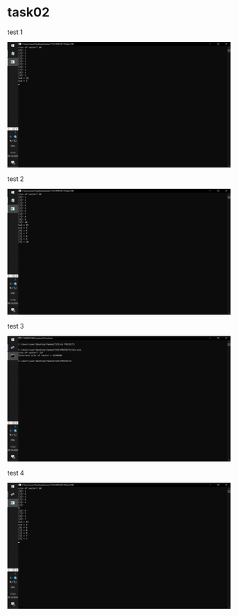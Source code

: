 # task02

test 1

![test1](t1.png)

test 2

![test2](t2.png)

test 3

![test3](t3.png)

test 4

![test4](t4.png)
